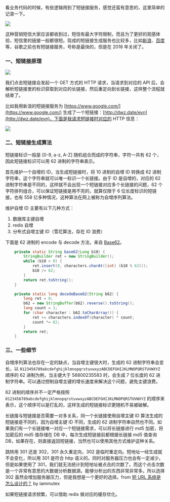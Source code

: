 看业务代码的时候，有些逻辑用到了短链接服务，感觉还蛮有意思的，这里简单的记录一下。

![](https://raw.githubusercontent.com/zchen96/java-memo/master/image/%E4%B8%9A%E5%8A%A1/8.message_short_url.png)

这种营销短信大家应该都收到过，短信有最大字符限制，而且为了更好的观感体验，短信里的链接一般都很短。现成的短链接生成服务也比较多，比如[新浪](https://www.sina.lt/)、[百度](https://dwz.cn/console/operation)等，谷歌之前也有短链接服务，号称是最快的，但是在 2018 年关闭了。

### 一、短链接原理

![](https://raw.githubusercontent.com/zchen96/java-memo/master/image/%E4%B8%9A%E5%8A%A1/9.short_url_process.png)

我们点击短链接会发起一个 GET 方式的 HTTP 请求，当请求到对应的 API 后，会解析短链接里的标识获取到对应的长链接，然后重定向到长链接，这样整个流程就结束了。

比如我用新浪的短链接服务为 [https://www.google.com/](https://www.google.com/) 生成了一个短链接：[http://dwz.date/evn](http://dwz.date/evn)，下面是我请求短链接时对应的 HTTP 信息：

![](https://raw.githubusercontent.com/zchen96/java-memo/master/image/%E4%B8%9A%E5%8A%A1/7.short_url_http.png)

### 二、短链接生成算法

短链接标识一般是 [0-9, a-z, A-Z] 随机组合而成的字符串，字符一共有 62 个，因此短链接标识可以用 62 进制的字符串表示。

首先维护一个自增的 ID，当生成短链接时，将 10 进制的自增 ID 转换成 62 进制字符串，这个字符串就可以唯一标识一个长链接。由于 ID 是自增的，对应的 62 进制字符串是不同的，这样就不会出现一个短链接对应多个长链接的问题，62 个字符排列组合，可以保证短链接是用不完的，就算仅限于 6 位长度标识的短链接，也有 558 亿多种情况，这种算法在网上被称为自增序列算法。

维护自增 ID 主要有以下几种方式：

 1. 数据库主键自增
 2. redis 自增
 3. 分布式自增主键 ID（雪花算法，存在 ID 浪费）

下面是 62 进制的 encode 与 decode 方法，来自 [Base62](https://github.com/dukky/Base62/blob/master/base62/src/im/duk/base62/Base62.java)。

```java
    private static String base62(Long b10) {
        StringBuilder ret = new StringBuilder();
        while (b10 > 0) {
            ret.insert(0, characters.charAt((int) (b10 % 62)));
            b10 /= 62;
        }
        return ret.toString();
    }

    private static long decodeBase62(String b62) {
        long ret = 0;
        b62 = new StringBuffer(b62).reverse().toString();
        long count = 1;
        for (char character : b62.toCharArray()) {
            ret += characters.indexOf(character) * count;
            count *= 62;
        }
        return ret;
    }
```

### 三、一些细节

自增序列算法也存在一定的缺点，当自增主键很大时，生成的 62 进制字符串会变长，以 `0123456789abcdefghijklmnopqrstuvwxyzABCDEFGHIJKLMNOPQRSTUVWXYZ` 顺序的 62 进制为例，当主键大于 56800235583 时，会生成 7 位长度的 62 进制字符串。可以通过控制自增主键的增长速度来解决这个问题，避免主键浪费。

62 进制的顺序并不一定严格按照 `0123456789abcdefghijklmnopqrstuvwxyzABCDEFGHIJKLMNOPQRSTUVWXYZ` 的顺序来表示，这个顺序可以是打乱的，这样生成的短链接标识更随机不易被破解。

长链接与短链接是否需要一对多关系，同一个长链接使用自增主键 ID 算法生成的短链接是不同的，因为自增主键 ID 不同，生成的 62 进制字符串自然也不同。如果我们有一个长链接唯一对应一个短链接需求，可以将长链接进行 md5 加密，将加密后的 md5 值存储在 DB 中，每次生成短链接前都根据长链接 md5 值查询 DB，如果存在，则直接返回短链接，当然也可以使用其他方式维护这种关系。

跳转用 301 还是 302，301 永久重定向，302 是临时重定向。短地址一经生成就不会变化，所以用 301 是符合 http 语义的。同时对服务器压力也会有一定减少。
但是如果使用了 301，我们就无法统计到短地址被点击的次数了。而这个点击次数是一个非常有意思的大数据分析数据源。能够分析出的东西非常非常多。所以选择 302 虽然会增加服务器压力，但是我想是一个更好的选择。from [短 URL 系统是怎么设计的？](https://www.zhihu.com/question/29270034/answer/46446911) by iammutex

如果短链接请求频繁，可以借助 redis 做对应的缓存优化。
